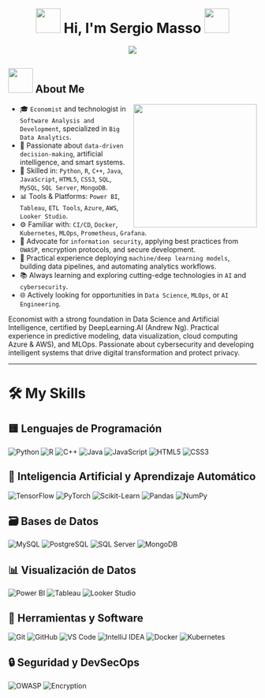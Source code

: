 <h1 align="center">
  <img src="https://github.com/7oSkaaa/7oSkaaa/blob/main/Images/about_me.gif?raw=true" width="50px">
  Hi, I'm Sergio Masso
  <img src="https://github.com/7oSkaaa/7oSkaaa/blob/main/Images/about_me.gif?raw=true" width="50px">
</h1>

<p align="center">
  <a href="https://github.com/DenverCoder1/readme-typing-svg">
    <img src="https://readme-typing-svg.herokuapp.com?font=Time+New+Roman&color=00FF00&size=25&center=true&vCenter=true&width=600&height=100&lines=Software+Engineering+Student;Economist+and+Data+Specialist;Machine+Learning+Practitioner;Data+Scientist;Data+Analyst;AI+and+Cybersecurity+Enthusiast">
  </a>
</p>

## <picture><img src="https://media.giphy.com/media/hvRJCLFzcasrR4ia7z/giphy.gif" width="50px"></picture> About Me

<picture>
  <img align="right" src="https://github.com/7oSkaaa/7oSkaaa/blob/main/Images/Right_Side.gif?raw=true" width="250px">
</picture>

- 🎓 `Economist` and technologist in `Software Analysis and Development`, specialized in `Big Data Analytics`.
- 🧠 Passionate about `data-driven decision-making`, artificial intelligence, and smart systems.
- 🧰 Skilled in: `Python`, `R`, `C++`, `Java`, `JavaScript`, `HTML5`, `CSS3`, `SQL`, `MySQL`, `SQL Server`, `MongoDB`.
- 📊 Tools & Platforms: `Power BI`, `Tableau`, `ETL Tools`, `Azure`, `AWS`, `Looker Studio`.
- ⚙️ Familiar with: `CI/CD`, `Docker`, `Kubernetes`, `MLOps`, `Prometheus`, `Grafana`.
- 🔐 Advocate for `information security`, applying best practices from `OWASP`, encryption protocols, and secure development.
- 🤖 Practical experience deploying `machine/deep learning models`, building data pipelines, and automating analytics workflows.
- 📚 Always learning and exploring cutting-edge technologies in `AI` and `cybersecurity`.
- 🌐 Actively looking for opportunities in `Data Science`, `MLOps`, or `AI Engineering`.

<p>
  Economist with a strong foundation in Data Science and Artificial Intelligence, certified by DeepLearning.AI (Andrew Ng). Practical experience in predictive modeling, data visualization, cloud computing Azure & AWS), and MLOps. Passionate about cybersecurity and developing intelligent systems that drive digital transformation and protect privacy.
</p>

---
  <h1>🛠️ My Skills</h1>

  <!-- Lenguajes de Programación -->
  <div class="section">
    <h2>🟨 Lenguajes de Programación</h2>
    <div class="badges">
      <img src="https://img.shields.io/badge/Python-3776AB?style=for-the-badge&logo=python&logoColor=white" alt="Python">
      <img src="https://img.shields.io/badge/R-276DC3?style=for-the-badge&logo=r&logoColor=white" alt="R">
      <img src="https://img.shields.io/badge/C++-00599C?style=for-the-badge&logo=c%2B%2B&logoColor=white" alt="C++">
      <img src="https://img.shields.io/badge/Java-007396?style=for-the-badge&logo=java&logoColor=white" alt="Java">
      <img src="https://img.shields.io/badge/JavaScript-F7DF1E?style=for-the-badge&logo=javascript&logoColor=black" alt="JavaScript">
      <img src="https://img.shields.io/badge/HTML5-E34F26?style=for-the-badge&logo=html5&logoColor=white" alt="HTML5">
      <img src="https://img.shields.io/badge/CSS3-1572B6?style=for-the-badge&logo=css3&logoColor=white" alt="CSS3">
    </div>
  </div>

  <!-- Inteligencia Artificial -->
  <div class="section">
    <h2>🧠 Inteligencia Artificial y Aprendizaje Automático</h2>
    <div class="badges">
      <img src="https://img.shields.io/badge/TensorFlow-FF6F00?style=for-the-badge&logo=tensorflow&logoColor=white" alt="TensorFlow">
      <img src="https://img.shields.io/badge/PyTorch-EE4C2C?style=for-the-badge&logo=pytorch&logoColor=white" alt="PyTorch">
      <img src="https://img.shields.io/badge/Scikit--Learn-F7931E?style=for-the-badge&logo=scikit-learn&logoColor=white" alt="Scikit-Learn">
      <img src="https://img.shields.io/badge/Pandas-150458?style=for-the-badge&logo=pandas&logoColor=white" alt="Pandas">
      <img src="https://img.shields.io/badge/NumPy-013243?style=for-the-badge&logo=numpy&logoColor=white" alt="NumPy">
    </div>
  </div>

  <!-- Bases de Datos -->
  <div class="section">
    <h2>🗃️ Bases de Datos</h2>
    <div class="badges">
      <img src="https://img.shields.io/badge/MySQL-005C84?style=for-the-badge&logo=mysql&logoColor=white" alt="MySQL">
      <img src="https://img.shields.io/badge/PostgreSQL-336791?style=for-the-badge&logo=postgresql&logoColor=white" alt="PostgreSQL">
      <img src="https://img.shields.io/badge/SQL%20Server-CC2927?style=for-the-badge&logo=microsoft-sql-server&logoColor=white" alt="SQL Server">
      <img src="https://img.shields.io/badge/MongoDB-47A248?style=for-the-badge&logo=mongodb&logoColor=white" alt="MongoDB">
    </div>
  </div>

  <!-- Visualización de Datos -->
  <div class="section">
    <h2>📊 Visualización de Datos</h2>
    <div class="badges">
      <img src="https://img.shields.io/badge/Power%20BI-F2C811?style=for-the-badge&logo=powerbi&logoColor=black" alt="Power BI">
      <img src="https://img.shields.io/badge/Tableau-E97627?style=for-the-badge&logo=tableau&logoColor=white" alt="Tableau">
      <img src="https://img.shields.io/badge/Looker%20Studio-4285F4?style=for-the-badge&logo=googleanalytics&logoColor=white" alt="Looker Studio">
    </div>
  </div>

  <!-- Herramientas y Software -->
  <div class="section">
    <h2>🧰 Herramientas y Software</h2>
    <div class="badges">
      <img src="https://img.shields.io/badge/Git-F05032?style=for-the-badge&logo=git&logoColor=white" alt="Git">
      <img src="https://img.shields.io/badge/GitHub-181717?style=for-the-badge&logo=github&logoColor=white" alt="GitHub">
      <img src="https://img.shields.io/badge/VS%20Code-007ACC?style=for-the-badge&logo=visual-studio-code&logoColor=white" alt="VS Code">
      <img src="https://img.shields.io/badge/IntelliJ%20IDEA-000000?style=for-the-badge&logo=intellij-idea&logoColor=white" alt="IntelliJ IDEA">
      <img src="https://img.shields.io/badge/Docker-2496ED?style=for-the-badge&logo=docker&logoColor=white" alt="Docker">
      <img src="https://img.shields.io/badge/Kubernetes-326CE5?style=for-the-badge&logo=kubernetes&logoColor=white" alt="Kubernetes">
    </div>
  </div>

  <!-- Seguridad -->
  <div class="section">
    <h2>🔒 Seguridad y DevSecOps</h2>
    <div class="badges">
      <img src="https://img.shields.io/badge/OWASP-000000?style=for-the-badge&logo=owasp&logoColor=white" alt="OWASP">
      <img src="https://img.shields.io/badge/Encryption-AEAD?style=for-the-badge&logo=lock&logoColor=white" alt="Encryption">
    </div>
  </div>

</body>
</html>
